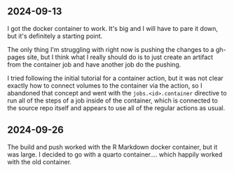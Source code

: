## 2024-09-13

I got the docker container to work. It's big and I will have to pare it down,
but it's definitely a starting point. 

The only thing I'm struggling with right now is pushing the changes to a
gh-pages site, but I think what I really should do is to just create an
artifact from the container job and have another job do the pushing.

I tried following the initial tutorial for a container action, but it was not
clear exactly how to connect volumes to the container via the action, so I 
abandoned that concept and went with the `jobs.<id>.container` directive to run
all of the steps of a job inside of the container, which is connected to the
source repo itself and appears to use all of the regular actions as usual.

## 2024-09-26

The build and push worked with the R Markdown docker container, but it was
large. I decided to go with a quarto container.... which happily worked with
the old container. 

